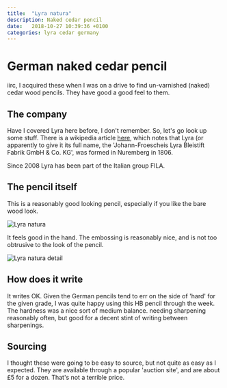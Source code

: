```yaml
---
title:  "Lyra natura"
description: Naked cedar pencil
date:   2018-10-27 10:39:36 +0100
categories: lyra cedar germany
---
```


# German naked cedar pencil

iirc, I acquired these when I was on a drive to find un-varnished (naked) cedar
wood pencils. They have good a good feel to them.

## The company

Have I covered Lyra here before, I don't remember. So, let's go look up some stuff.
There is a wikipedia article [here](https://www.fila.it/de/en/history/), which notes
that Lyra (or apparently to give it its full name, the 'Johann-Froescheis Lyra Bleistift Fabrik GmbH & Co. KG',
was formed in Nuremberg in 1806.

Since 2008 Lyra has been part of the Italian group FILA.

## The pencil itself

This is a reasonably good looking pencil, especially if you like the bare wood look.

![Lyra natura]({{site.url}}/images/natura.jpg)

It feels good in the hand. The embossing is reasonably nice, and is not too obtrusive
to the look of the pencil.

![Lyra natura detail]({{site.url}}/images/natura_zoom.jpg)

## How does it write

It writes OK. Given the German pencils tend to err on the side of 'hard' for the given
grade, I was quite happy using this HB pencil through the week. The hardness was a nice
sort of medium balance. needing sharpening reasonably often, but good for a decent stint
of writing between sharpenings.

## Sourcing

I thought these were going to be easy to source, but not quite as easy as I expected. They
are available through a popular 'auction site', and are about £5 for a dozen. That's not a terrible
price.
